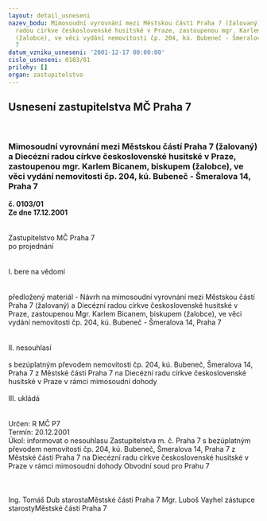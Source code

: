 ```yaml
---
layout: detail_usneseni
nazev_bodu: Mimosoudní vyrovnání mezi Městskou částí Praha 7 (žalovaný) a Diecézní
  radou církve československé husitské v Praze, zastoupenou mgr. Karlem Bicanem, biskupem
  (žalobce), ve věci vydání nemovitosti čp. 204, kú. Bubeneč - Šmeralova 14, Praha
  7
datum_vzniku_usneseni: '2001-12-17 00:00:00'
cislo_usneseni: 0103/01
prilohy: []
organ: zastupitelstvo
---
```

<div id="ucUsn_pList" class="usn">
	<span><h2>Usnesení zastupitelstva MČ Praha 7 </h2>
<br></span><div class="standBody">
<span><h3>Mimosoudní vyrovnání mezi Městskou částí Praha 7 (žalovaný) a Diecézní radou církve československé husitské v Praze, zastoupenou mgr. Karlem Bicanem, biskupem (žalobce), ve věci vydání nemovitosti čp. 204, kú. Bubeneč - Šmeralova 14, Praha 7</h3></span><div class="center">
		<strong>č. 0103/01</strong><br>
	</div>
<div class="center">
		<strong>Ze dne 17.12.2001</strong><br><br>
	</div>
<br>Zastupitelstvo MČ Praha 7<br>po projednání<br><br><br>I.	bere na vědomí<br><br> <br>předložený materiál - Návrh na mimosoudní vyrovnání mezi Městskou částí Praha 7 (žalovaný) a Diecézní radou církve československé husitské v Praze, zastoupenou Mgr. Karlem Bicanem, biskupem (žalobce), ve věci vydání nemovitosti čp. 204, kú. Bubeneč - Šmeralova 14, Praha 7<br><br><br>II.	nesouhlasí<br><br>s bezúplatným převodem nemovitosti čp. 204, kú. Bubeneč, Šmeralova 14, Praha 7 z Městské části Praha 7 na Diecézní radu církve československé husitské v Praze v rámci mimosoudní dohody<br><br>III.	ukládá <br><br> <br>Určen:	R MČ P7<br>Termín: 20.12.2001<br>Úkol:	informovat o nesouhlasu Zastupitelstva m. č. Praha 7 s bezúplatným převodem nemovitosti čp. 204, kú. Bubeneč, Šmeralova 14, Praha 7 z Městské části Praha 7 na Diecézní radu církve československé husitské v Praze v rámci mimosoudní dohody Obvodní soud pro Prahu 7  <br> <br> <br>	<br>Ing. Tomáš Dub starostaMěstské části Praha 7	Mgr. Luboš Vayhel zástupce starostyMěstské části Praha 7<br>	<br><br>
</div>
</div>